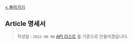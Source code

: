 [< 돌아가기](./README.md)

## Article 명세서

> 작성일 : `2022-08-08`
> [API 리스트](./README.md) 를 기준으로 만들어졌습니다.